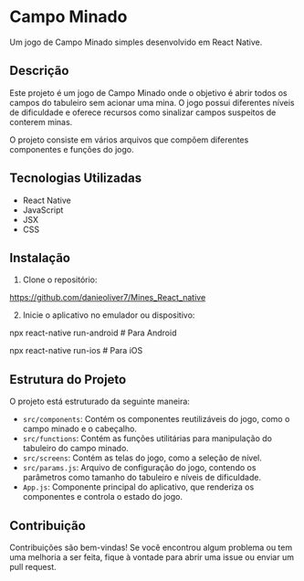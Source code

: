 # Campo Minado

Um jogo de Campo Minado simples desenvolvido em React Native.

## Descrição

Este projeto é um jogo de Campo Minado onde o objetivo é abrir todos os campos do tabuleiro sem acionar uma mina. O jogo possui diferentes níveis de dificuldade e oferece recursos como sinalizar campos suspeitos de conterem minas.

O projeto consiste em vários arquivos que compõem diferentes componentes e funções do jogo.

## Tecnologias Utilizadas

- React Native
- JavaScript
- JSX
- CSS

## Instalação

1. Clone o repositório:

https://github.com/danieoliver7/Mines_React_native


2. Inicie o aplicativo no emulador ou dispositivo:

npx react-native run-android # Para Android

npx react-native run-ios # Para iOS

## Estrutura do Projeto

O projeto está estruturado da seguinte maneira:

- `src/components`: Contém os componentes reutilizáveis do jogo, como o campo minado e o cabeçalho.
- `src/functions`: Contém as funções utilitárias para manipulação do tabuleiro do campo minado.
- `src/screens`: Contém as telas do jogo, como a seleção de nível.
- `src/params.js`: Arquivo de configuração do jogo, contendo os parâmetros como tamanho do tabuleiro e níveis de dificuldade.
- `App.js`: Componente principal do aplicativo, que renderiza os componentes e controla o estado do jogo.

## Contribuição

Contribuições são bem-vindas! Se você encontrou algum problema ou tem uma melhoria a ser feita, fique à vontade para abrir uma issue ou enviar um pull request.

